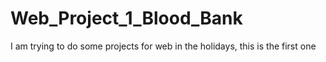 # Web_Project_1_Blood_Bank
I am trying to do some projects for web in the holidays, this is the first one

